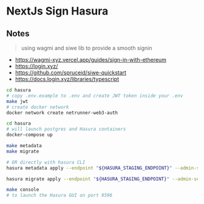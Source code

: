 # NextJs Sign Hasura

## Notes

> using wagmi and siwe lib to provide a smooth signin

- https://wagmi-xyz.vercel.app/guides/sign-in-with-ethereum
- https://login.xyz/
- https://github.com/spruceid/siwe-quickstart
- https://docs.login.xyz/libraries/typescript

```sh
cd hasura
# copy .env.example to .env and create JWT token inside your .env
make jwt
# create docker network
docker network create netrunner-web3-auth
```

```sh
cd hasura
# will launch postgres and Hasura containers
docker-compose up
```

```sh
make metadata
make migrate

# OR directly with hasura CLI
hasura metadata apply --endpoint "${HASURA_STAGING_ENDPOINT}" --admin-secret "${HASURA_GRAPHQL_ADMIN_SECRET}"

hasura migrate apply --endpoint "${HASURA_STAGING_ENDPOINT}" --admin-secret "${HASURA_GRAPHQL_ADMIN_SECRET}"
```

```sh
make console
# to launch the Hasura GUI on port 9596
```
